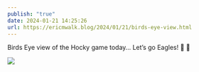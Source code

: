 ```yaml
---
publish: "true"
date: 2024-01-21 14:25:26
url: https://ericmwalk.blog/2024/01/21/birds-eye-view.html
---
```


Birds Eye view of the Hocky game today… Let’s go Eagles! 🦅 🏒

![](https://ericmwalk.blog/uploads/2024/img-7610.jpeg)